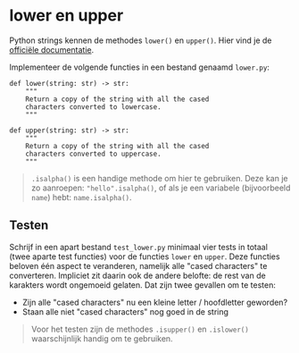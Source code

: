 # lower en upper

Python strings kennen de methodes `lower()` en `upper()`. Hier vind je de [officiële documentatie](https://docs.python.org/3/library/stdtypes.html#str.upper).

Implementeer de volgende functies in een bestand genaamd `lower.py`:

    def lower(string: str) -> str:
        """
        Return a copy of the string with all the cased
        characters converted to lowercase.
        """

    def upper(string: str) -> str:
        """
        Return a copy of the string with all the cased
        characters converted to uppercase.
        """

> `.isalpha()` is een handige methode om hier te gebruiken. Deze kan je zo aanroepen: `"hello".isalpha()`, of als je een variabele (bijvoorbeeld `name`) hebt: `name.isalpha()`.

## Testen

Schrijf in een apart bestand `test_lower.py` minimaal vier tests in totaal (twee aparte test functies) voor de functies `lower` en `upper`. Deze functies beloven één aspect te veranderen, namelijk alle "cased characters" te converteren. Impliciet zit daarin ook de andere belofte: de rest van de karakters wordt ongemoeid gelaten. Dat zijn twee gevallen om te testen:

* Zijn alle "cased characters" nu een kleine letter / hoofdletter geworden?
* Staan alle niet "cased characters" nog goed in de string 

> Voor het testen zijn de methodes `.isupper()` en `.islower()` waarschijnlijk handig om te gebruiken.